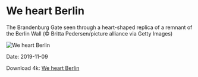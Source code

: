 # We heart Berlin

The Brandenburg Gate seen through a heart-shaped replica of a remnant of the Berlin Wall (© Britta Pedersen/picture alliance via Getty Images)

![We heart Berlin](https://bing.com/th?id=OHR.BerlinHeart_EN-US4799001684_UHD.jpg&rf=LaDigue_UHD.jpg&pid=hp&w=1024&h=576)

Date: 2019-11-09

Download 4k: [We heart Berlin](https://bing.com/th?id=OHR.BerlinHeart_EN-US4799001684_UHD.jpg&rf=LaDigue_UHD.jpg&pid=hp&w=3840&h=2160)

